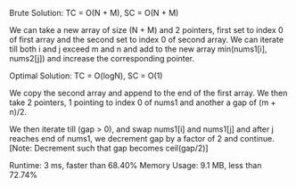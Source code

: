 Brute Solution: TC = O(N + M), SC = O(N + M)

We can take a new array of size (N + M) and 2 pointers, first set to index 0 of first array and the second set to index 0 of second array. We can iterate till both i and j exceed m and n and add to the new array min(nums1[i], nums2[j]) and increase the corresponding pointer.

Optimal Solution: TC = O(logN), SC = O(1)

We copy the second array and append to the end of the first array. We then take 2 pointers, 1 pointing to index 0 of nums1 and another a gap of (m + n)/2. 

We then iterate till (gap > 0), and swap nums1[i] and nums1[j] and after j reaches end of nums1, we decrement gap by a factor of 2 and continue.
[Note: Decrement such that gap becomes ceil(gap/2)] 

Runtime: 3 ms, faster than 68.40%
Memory Usage: 9.1 MB, less than 72.74%
